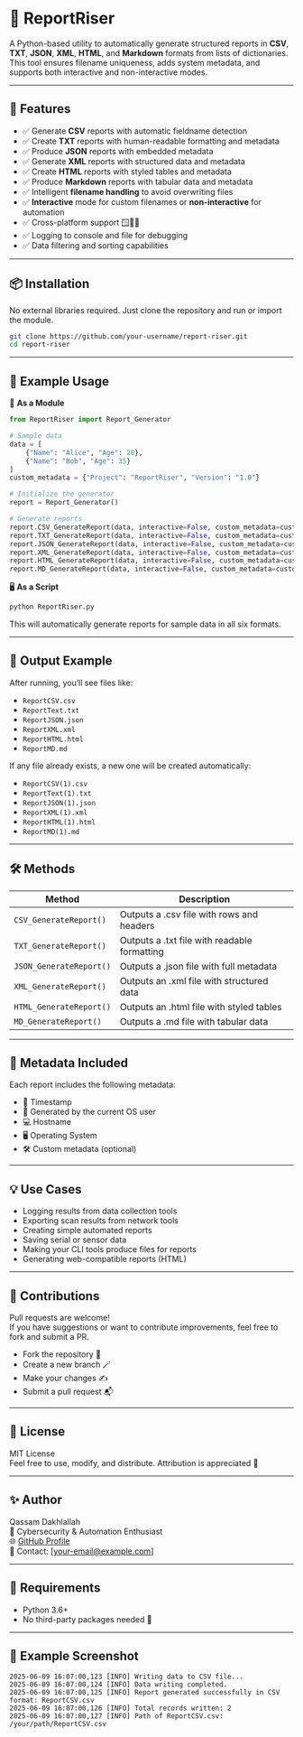 # 📝 ReportRiser

A Python-based utility to automatically generate structured reports in **CSV**, **TXT**, **JSON**, **XML**, **HTML**, and **Markdown** formats from lists of dictionaries. This tool ensures filename uniqueness, adds system metadata, and supports both interactive and non-interactive modes.

---

## 🚀 Features

- ✅ Generate **CSV** reports with automatic fieldname detection
- ✅ Create **TXT** reports with human-readable formatting and metadata
- ✅ Produce **JSON** reports with embedded metadata
- ✅ Generate **XML** reports with structured data and metadata
- ✅ Create **HTML** reports with styled tables and metadata
- ✅ Produce **Markdown** reports with tabular data and metadata
- ✅ Intelligent **filename handling** to avoid overwriting files
- ✅ **Interactive** mode for custom filenames or **non-interactive** for automation
- ✅ Cross-platform support 🪟🐧🍎
- ✅ Logging to console and file for debugging
- ✅ Data filtering and sorting capabilities

---

## 📦 Installation

No external libraries required. Just clone the repository and run or import the module.

```bash
git clone https://github.com/your-username/report-riser.git
cd report-riser
```

---

## 🧪 Example Usage

🔧 **As a Module**

```python
from ReportRiser import Report_Generator

# Sample data
data = [
    {"Name": "Alice", "Age": 28},
    {"Name": "Bob", "Age": 35}
]
custom_metadata = {"Project": "ReportRiser", "Version": "1.0"}

# Initialize the generator
report = Report_Generator()

# Generate reports
report.CSV_GenerateReport(data, interactive=False, custom_metadata=custom_metadata)
report.TXT_GenerateReport(data, interactive=False, custom_metadata=custom_metadata)
report.JSON_GenerateReport(data, interactive=False, custom_metadata=custom_metadata)
report.XML_GenerateReport(data, interactive=False, custom_metadata=custom_metadata)
report.HTML_GenerateReport(data, interactive=False, custom_metadata=custom_metadata)
report.MD_GenerateReport(data, interactive=False, custom_metadata=custom_metadata)
```

🖥️ **As a Script**

```bash
python ReportRiser.py
```

This will automatically generate reports for sample data in all six formats.

---

## 📁 Output Example

After running, you’ll see files like:

- `ReportCSV.csv`
- `ReportText.txt`
- `ReportJSON.json`
- `ReportXML.xml`
- `ReportHTML.html`
- `ReportMD.md`

If any file already exists, a new one will be created automatically:

- `ReportCSV(1).csv`
- `ReportText(1).txt`
- `ReportJSON(1).json`
- `ReportXML(1).xml`
- `ReportHTML(1).html`
- `ReportMD(1).md`

---

## 🛠 Methods

| Method | Description |
| --- | --- |
| `CSV_GenerateReport()` | Outputs a .csv file with rows and headers |
| `TXT_GenerateReport()` | Outputs a .txt file with readable formatting |
| `JSON_GenerateReport()` | Outputs a .json file with full metadata |
| `XML_GenerateReport()` | Outputs an .xml file with structured data |
| `HTML_GenerateReport()` | Outputs an .html file with styled tables |
| `MD_GenerateReport()` | Outputs a .md file with tabular data |

---

## 🧠 Metadata Included

Each report includes the following metadata:

- 📅 Timestamp
- 👤 Generated by the current OS user
- 💻 Hostname
- 🖥️ Operating System
- 🛠 Custom metadata (optional)

---

## 💡 Use Cases

- Logging results from data collection tools
- Exporting scan results from network tools
- Creating simple automated reports
- Saving serial or sensor data
- Making your CLI tools produce files for reports
- Generating web-compatible reports (HTML)

---

## 🤝 Contributions

Pull requests are welcome!  
If you have suggestions or want to contribute improvements, feel free to fork and submit a PR.

- Fork the repository 🔀
- Create a new branch 🪄
- Make your changes ✍️
- Submit a pull request 📬

---

## 📜 License

MIT License  
Feel free to use, modify, and distribute. Attribution is appreciated 💖

---

## ✨ Author

Qassam Dakhlallah  
🧠 Cybersecurity & Automation Enthusiast  
🌐 [GitHub Profile](https://github.com/your-username)  
📧 Contact: [your-email@example.com]

---

## 🐍 Requirements

- Python 3.6+
- No third-party packages needed 🎉

---

## 🏁 Example Screenshot

```
2025-06-09 16:07:00,123 [INFO] Writing data to CSV file...
2025-06-09 16:07:00,124 [INFO] Data writing completed.
2025-06-09 16:07:00,125 [INFO] Report generated successfully in CSV format: ReportCSV.csv
2025-06-09 16:07:00,126 [INFO] Total records written: 2
2025-06-09 16:07:00,127 [INFO] Path of ReportCSV.csv: /your/path/ReportCSV.csv
```
